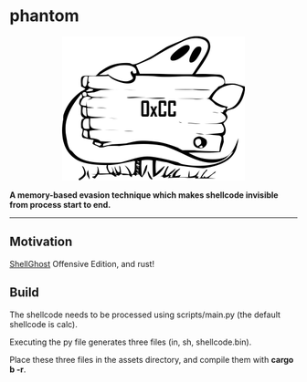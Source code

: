 # phantom

<p align="center">
  <img src="assets/logo.png">
</p>

**A memory-based evasion technique which makes shellcode invisible from process start to end.**

-----------------------------------------------------------------------------------------------------------------------------------------------------------------
## Motivation

[ShellGhost](https://github.com/lem0nSec/ShellGhost) Offensive Edition, and rust!

## Build

The shellcode needs to be processed using scripts/main.py (the default shellcode is calc).

Executing the py file generates three files (in, sh, shellcode.bin).

Place these three files in the assets directory, and compile them with **cargo b -r**.